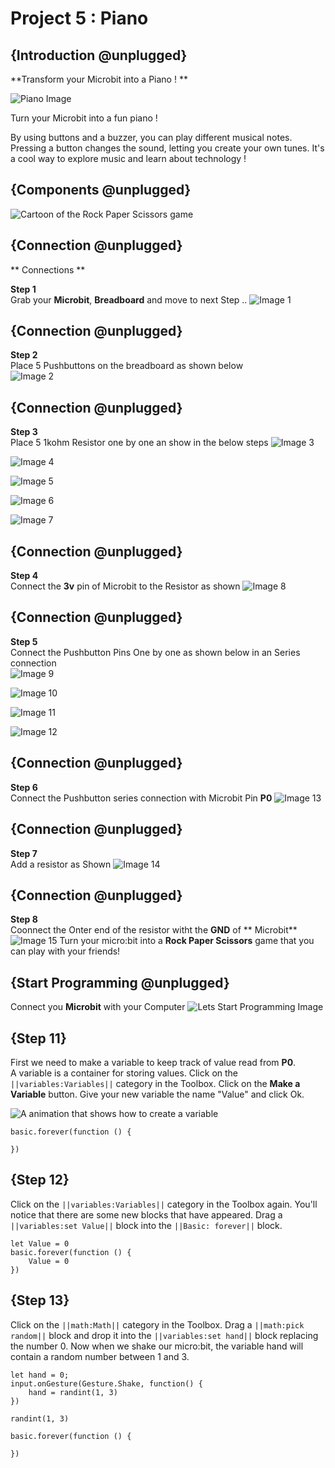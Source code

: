# Project 5 : Piano

## {Introduction @unplugged}

**Transform your Microbit into a Piano ! **

![Piano Image](https://Edusharks.github.io/Micorbit-Basics-tutorial/Assest/Piano/Piano.gif)

Turn your Microbit into a fun piano !
 
By using buttons and a buzzer, you can play different musical notes. Pressing a button changes the sound, letting you create your own tunes. It's a cool way to explore music and learn about technology ! 


## {Components @unplugged}

![Cartoon of the Rock Paper Scissors game](https://Edusharks.github.io/Micorbit-Basics-tutorial/Assest/Piano/CN.png)


## {Connection @unplugged}

** Connections **

**Step 1**  
Grab your **Microbit**, **Breadboard** and move to next Step ..
![Image 1](https://Edusharks.github.io/Micorbit-Basics-tutorial/Assest/Piano/S1.png)

## {Connection @unplugged}

**Step 2**  
Place 5 Pushbuttons on the breadboard as shown below  
![Image 2](https://Edusharks.github.io/Micorbit-Basics-tutorial/Assest/Piano/S2.png)

## {Connection @unplugged}

**Step 3**  
Place 5 1kohm Resistor one by one an show in the below steps
![Image 3](https://Edusharks.github.io/Micorbit-Basics-tutorial/Assest/Piano/S3.png)

![Image 4](https://Edusharks.github.io/Micorbit-Basics-tutorial/Assest/Piano/S4.png)

![Image 5](https://Edusharks.github.io/Micorbit-Basics-tutorial/Assest/Piano/S5.png)

![Image 6](https://edusharks.github.io/Micorbit-Basics-tutorial/Assets/Piano/S6.png)

![Image 7](https://edusharks.github.io/Micorbit-Basics-tutorial/Assets/Piano/S7.png)

## {Connection @unplugged}
**Step 4**  
Connect the **3v** pin of Microbit to the Resistor as shown
![Image 8](https://edusharks.github.io/Micorbit-Basics-tutorial/Assets/Piano/S8.png)

## {Connection @unplugged}
**Step 5**  
Connect the Pushbutton Pins One by one as shown below in an Series connection  
![Image 9](https://edusharks.github.io/Micorbit-Basics-tutorial/Assets/Piano/S9.png)

![Image 10](https://edusharks.github.io/Micorbit-Basics-tutorial/Assets/Piano/S10.png)

![Image 11](https://edusharks.github.io/Micorbit-Basics-tutorial/Assets/Piano/S11.png)

![Image 12](https://edusharks.github.io/Micorbit-Basics-tutorial/Assets/Piano/S12.png)

## {Connection @unplugged}
**Step 6**  
Connect the Pushbutton series connection with Microbit Pin **P0**
![Image 13](https://edusharks.github.io/Micorbit-Basics-tutorial/Assets/Piano/S13.png)

## {Connection @unplugged}
**Step 7**  
Add a resistor as Shown
![Image 14](https://edusharks.github.io/Micorbit-Basics-tutorial/Assets/Piano/S14.png)

## {Connection @unplugged}
**Step 8**  
Coonnect the Onter end of the resistor witht the **GND** of ** Microbit**
![Image 15](https://edusharks.github.io/Micorbit-Basics-tutorial/Assets/Piano/S15.png)
Turn your micro:bit into a **Rock Paper Scissors** game that you can play with your friends!

## {Start Programming @unplugged}
Connect you **Microbit** with your Computer
![Lets Start Programming Image](https://edusharks.github.io/Micorbit-Basics-tutorial/Assets/Piano/LSP.png)

 

## {Step 11}

First we need to make a variable to keep track of value read from **P0**.   
A variable is a container for storing values. Click on the ``||variables:Variables||`` category in the Toolbox. Click on the **Make a Variable** button. Give your new variable the name "Value" and click Ok.

![A animation that shows how to create a variable](https://edusharks.github.io/Micorbit-Basics-tutorial/Assets/Piano/S0.gif)

```blocks
basic.forever(function () {
	
})
```

## {Step 12}

Click on the ``||variables:Variables||`` category in the Toolbox again. You'll notice that there are some new blocks that have appeared. Drag a ``||variables:set Value||`` block into the ``||Basic: forever||`` block.

```blocks
let Value = 0
basic.forever(function () {
    Value = 0
})
```



## {Step 13}

Click on the ``||math:Math||`` category in the Toolbox. Drag a ``||math:pick random||`` block and drop it into the ``||variables:set hand||`` block replacing the number 0. Now when we shake our micro:bit, the variable hand will contain a random number between 1 and 3.

```blocks
let hand = 0;
input.onGesture(Gesture.Shake, function() {
    hand = randint(1, 3)
})
```

```blockconfig.global
randint(1, 3)
```

```template
basic.forever(function () {
	
})
```
